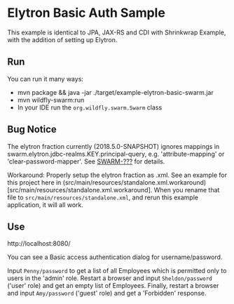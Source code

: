 # Elytron Basic Auth Sample

This example is identical to JPA, JAX-RS and CDI with Shrinkwrap Example,
with the addition of setting up Elytron.

## Run

You can run it many ways:

* mvn package && java -jar ./target/example-elytron-basic-swarm.jar
* mvn wildfly-swarm:run
* In your IDE run the `org.wildfly.swarm.Swarm` class

## Bug Notice

The elytron fraction currently (2018.5.0-SNAPSHOT) ignores mappings in swarm.elytron.jdbc-realms.KEY.principal-query, e.g. 'attribute-mapping' or 'clear-password-mapper'. See [SWARM-???](https://issues.jboss.org/browse/SWARM-???) for details.

Workaround: Properly setup the elytron fraction as .xml. See an example for this project here in (src/main/resources/standalone.xml.workaround)[src/main/resources/standalone.xml.workaround]. When you rename that file to `src/main/resources/standalone.xml`, and rerun this example application, it will all work.

## Use

http://localhost:8080/

You can see a Basic access authentication dialog for username/password.

Input `Penny/password` to get a list of all Employees which is permitted only to users in the 'admin' role.
Restart a browser and input `Sheldon/password` ('user' role) and get an empty list of Employees.
Finally, restart a browser and input `Amy/password` ('guest' role) and get a 'Forbidden' response.
